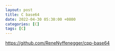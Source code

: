 ```yaml
---
layout: post
title: C base64
date: 2022-04-30 05:30:00 +0800
categories: [C]
tags: [C]
---
```

https://github.com/ReneNyffenegger/cpp-base64